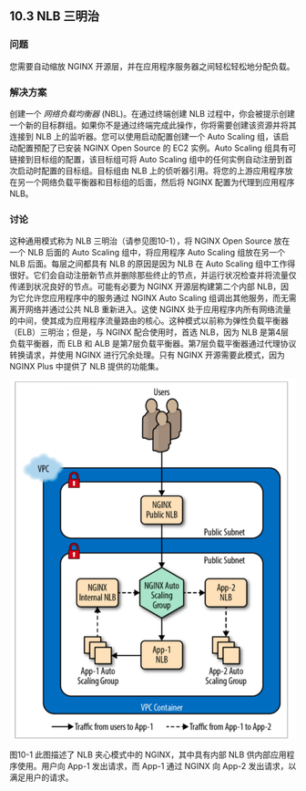 ## 10.3 NLB 三明治

### 问题

您需要自动缩放 NGINX 开源层，并在应用程序服务器之间轻松轻松地分配负载。

### 解决方案

创建一个 *网络负载均衡器* (NBL)。在通过终端创建 NLB 过程中，你会被提示创建一个新的目标群组。如果你不是通过终端完成此操作，你将需要创建该资源并将其连接到 NLB 上的监听器。您可以使用启动配置创建一个 Auto Scaling 组，该启动配置预配了已安装 NGINX Open Source 的 EC2 实例。Auto Scaling 组具有可链接到目标组的配置，该目标组可将 Auto Scaling 组中的任何实例自动注册到首次启动时配置的目标组。目标组由 NLB 上的侦听器引用。将您的上游应用程序放在另一个网络负载平衡器和目标组的后面，然后将 NGINX 配置为代理到应用程序 NLB。

### 讨论

这种通用模式称为 NLB 三明治（请参见图10-1），将 NGINX Open Source 放在一个 NLB 后面的 Auto Scaling 组中，将应用程序 Auto Scaling 组放在另一个 NLB 后面。每层之间都具有 NLB 的原因是因为 NLB 在 Auto Scaling 组中工作得很好。它们会自动注册新节点并删除那些终止的节点，并运行状况检查并将流量仅传递到状况良好的节点。可能有必要为 NGINX 开源层构建第二个内部 NLB，因为它允许您应用程序中的服务通过 NGINX Auto Scaling 组调出其他服务，而无需离开网络并通过公共 NLB 重新进入。这使 NGINX 处于应用程序内所有网络流量的中间，使其成为应用程序流量路由的核心。这种模式以前称为弹性负载平衡器（ELB）三明治；但是，与 NGINX 配合使用时，首选 NLB，因为 NLB 是第4层负载平衡器，而 ELB 和 ALB 是第7层负载平衡器。第7层负载平衡器通过代理协议转换请求，并使用 NGINX 进行冗余处理。只有 NGINX 开源需要此模式，因为 NGINX Plus 中提供了 NLB 提供的功能集。

![NLB sandwich](https://raw.githubusercontent.com/shenliang-2016/article/master/translate/assets/nginx/QQ20191008-162454.png)

图10-1 此图描述了 NLB 夹心模式中的 NGINX，其中具有内部 NLB 供内部应用程序使用。用户向 App-1 发出请求，而 App-1 通过 NGINX 向 App-2 发出请求，以满足用户的请求。

